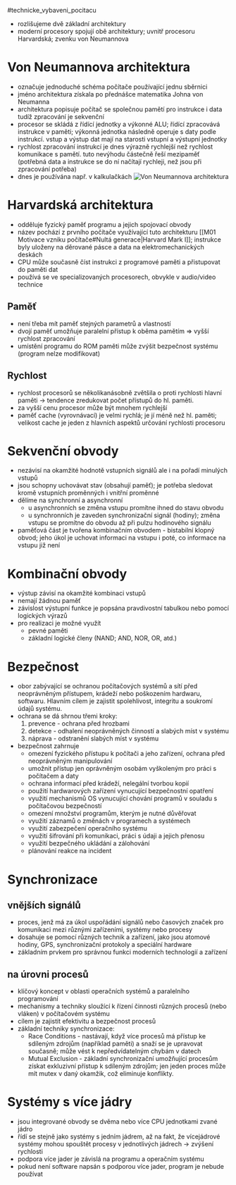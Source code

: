 #technicke_vybaveni_pocitacu
* rozlišujeme dvě základní architektury
* moderní procesory spojují obě architektury; uvnitř procesoru Harvardská; zvenku von Neumannova
# Von Neumannova architektura
* označuje jednoduché schéma počítače používající jednu sběrnici
* jméno architektura získala po přednášce matematika Johna von Neumanna
* architektura popisuje počítač se společnou pamětí pro instrukce i data tudíž zpracování je sekvenční
* procesor se skládá z řídící jednotky a výkonné ALU; řídící zpracovává instrukce v paměti; výkonná jednotka následně operuje s daty podle instrukcí. vstup a výstup dat mají na starosti vstupní a výstupní jednotky
* rychlost zpracování instrukcí je dnes výrazně rychlejší než rychlost komunikace s pamětí. tuto nevýhodu částečně řeší mezipaměť (potřebná data a instrukce se do ní načítají rychleji, než jsou při zpracování potřeba)
* dnes je používána např. v kalkulačkách
![Von Neumannova architektura](https://upload.wikimedia.org/wikipedia/commons/thumb/a/a1/Von_Neumann_Architecture_CZ.svg/220px-Von_Neumann_Architecture_CZ.svg.png)
# Harvardská architektura
* odděluje fyzický paměť programu a jejich spojovací obvody
* název pochází z prvního počítače využívající tuto architekturu [[M01 Motivace vzniku počítače#Nultá generace|Harvard Mark I]]; instrukce byly uloženy na děrované pásce a data na elektromechanických deskách
* CPU může současně číst instrukci z programové paměti a přistupovat do paměti dat
* používá se ve specializovaných procesorech, obvykle v audio/video technice
## Paměť
* není třeba mít paměť stejných parametrů a vlastností
* dvojí paměť umožňuje paralelní přístup k oběma pamětím => vyšší rychlost zpracování
* umístění programu do ROM paměti může zvýšit bezpečnost systému (program nelze modifikovat)
## Rychlost
* rychlost procesorů se několikanásobně zvětšila o proti rychlosti hlavní paměti → tendence zredukovat počet přístupů do hl. paměti.
* za vyšší cenu procesor může být mnohem rychlejší
* paměť cache (vyrovnávací) je velmi rychlá; je jí méně než hl. paměti; velikost cache je jeden z hlavních aspektů určování rychlosti procesoru
# Sekvenční obvody
* nezávisí na okamžité hodnotě vstupních signálů ale i na pořadí minulých vstupů
* jsou schopny uchovávat stav (obsahují paměť); je potřeba sledovat kromě vstupních proměnných i vnitřní proměnné
* dělíme na synchronní a asynchronní
	* u asynchronních se změna vstupu promítne ihned do stavu obvodu
	* u synchronních je zaveden synchronizační signál (hodiny); změna vstupu se promítne do obvodu až při pulzu hodinového signálu
* paměťová část je tvořena kombinačním obvodem - bistabilní klopný obvod; jeho úkol je uchovat informaci na vstupu i poté, co informace na vstupu již není
# Kombinační obvody
* výstup závisí na okamžité kombinaci vstupů
* nemají žádnou paměť
* závislost výstupní funkce je popsána pravdivostní tabulkou nebo pomocí logických výrazů
* pro realizaci je možné využít
	* pevné paměti
	* základní logické členy (NAND; AND, NOR, OR, atd.)
# Bezpečnost
* obor zabývající se ochranou počítačových systémů a sítí před neoprávněným přístupem, krádeží nebo poškozením hardwaru, softwaru. Hlavním cílem je zajistit spolehlivost, integritu a soukromí údajů systému.
* ochrana se dá shrnou třemi kroky:
	1) prevence - ochrana před hrozbami
	2) detekce - odhalení neoprávněných činností a slabých míst v systému
	3) náprava - odstranění slabých míst v systému
* bezpečnost zahrnuje
	* omezení fyzického přístupu k počítači a jeho zařízení, ochrana před neoprávněným manipulování
	* umožnit přístup jen oprávněným osobám vyškoleným pro práci s počítačem a daty
	* ochrana informací před krádeží, nelegální tvorbou kopií
	* použití hardwarových zařízení vynucující bezpečnostní opatření
	* využití mechanismů OS vynucující chování programů v souladu s počítačovou bezpečností
	* omezení množství programům, kterým je nutné důvěřovat
	* využití záznamů o změnách v programech a systémech
	* využití zabezpečení operačního systému
	* využití šifrování při komunikaci, práci s údaji a jejich přenosu
	* využití bezpečného ukládání a zálohování
	* plánování reakce na incident
# Synchronizace
## vnějších signálů
* proces, jenž má za úkol uspořádání signálů nebo časových značek pro komunikaci mezi různými zařízeními, systémy nebo procesy
* dosahuje se pomocí různých technik a zařízení, jako jsou atomové hodiny, GPS, synchronizační protokoly a speciální hardware
* základním prvkem pro správnou funkci moderních technologií a zařízení
## na úrovni procesů
* klíčový koncept v oblasti operačních systémů a paralelního programování
* mechanismy a techniky sloužící k řízení činnosti různých procesů (nebo vláken) v počítačovém systému
* cílem je zajistit efektivitu a bezpečnost procesů
* základní techniky synchronizace:
	* Race Conditions - nastávají, když více procesů má přístup ke sdíleným zdrojům (například paměti) a snaží se je upravovat současně; může vést k nepředvídatelným chybám v datech
	* Mutual Exclusion - základní synchronizační umožňující procesům získat exkluzivní přístup k sdíleným zdrojům; jen jeden proces může mít mutex v daný okamžik, což eliminuje konflikty.
# Systémy s více jádry
* jsou integrované obvody se dvěma nebo více CPU jednotkami zvané jádro
* řídí se stejně jako systémy s jedním jádrem, až na fakt, že vícejádrové systémy mohou spouštět procesy v jednotlivých jádrech → zvýšení rychlosti
* podpora více jader je závislá na programu a operačním systému
* pokud není software napsán s podporou více jader, program je nebude používat